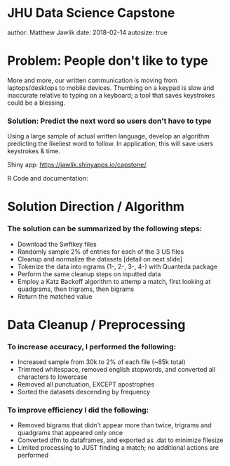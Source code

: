 JHU Data Science Capstone
========================================================
author: Matthew Jawlik
date: 2018-02-14
autosize: true

Problem: People don't like to type
========================================================

More and more, our written communication is moving from laptops/desktops to mobile devices. Thumbing on a keypad is slow and inaccurate relative to typing on a keyboard; a tool that saves keystrokes could be a blessing.  

### **Solution:** Predict the next word so users don't have to type

Using a large sample of actual written language, develop an algorithm predicting the likeliest word to follow.  In application, this will save users keystrokes & time.

Shiny app:  <https://jawlik.shinyapps.io/capstone/>.

R Code and documentation:


Solution Direction / Algorithm
========================================================


### The solution can be summarized by the following steps:
- Download the Swftkey files
- Randomly sample 2% of entries for each of the 3 US files
- Cleanup and normalize the datasets [detail on next slide]
- Tokenize the data into ngrams (1-, 2-, 3-, 4-) with Quanteda package
- Perform the same cleanup steps on inputted data
- Employ a Katz Backoff algorithm to attemp a match, first looking at quadgrams, then trigrams, then bigrams
- Return the matched value

Data Cleanup / Preprocessing
========================================================

### To increase accuracy, I performed the following:
- Increased sample from 30k to 2% of each file (~85k total)
- Trimmed whitespace, removed english stopwords, and converted all characters to lowercase
- Removed all punctuation, EXCEPT apostrophes
- Sorted the datasets descending by frequency

### To improve efficiency I did the following:
- Removed bigrams that didn't appear more than twice, trigrams and quadgrams that appeared only once
- Converted dfm to dataframes, and exported as .dat to minimize filesize
- Limited processing to JUST finding a match; no additional actions are performed 
